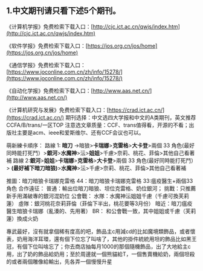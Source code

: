 ## 1.中文期刊请只看下述5个期刊。

《计算机学报》免费检索下载入口：[http://cjc.ict.ac.cn/qwjs/index.htm](http://cjc.ict.ac.cn/qwjs/index.htm)

《软件学报》免费检索下载入口：[https://jos.org.cn/jos/home](https://jos.org.cn/jos/home)

《通信学报》免费检索下载入口：[https://www.joconline.com.cn/zh/info/15278/](https://www.joconline.com.cn/zh/info/15278/)

《自动化学报》免费检索下载入口：[http://www.aas.net.cn/](http://www.aas.net.cn/)

《计算机研究与发展》免费检索下载入口：[https://crad.ict.ac.cn/](https://crad.ict.ac.cn/)
期刊选择：中文选四大学报和中文的A类期刊，英文推荐 CCFA/B/trans/一区TOP
注意选文章质量：CCF、trans值得看，开源的不看；出版社主要是acm、ieee和爱斯维尔、还有CCF会议也可以。

萌新練卡順序：
路線 1:  __暗刀__ ->暗狼>__卡瑞娜__>__克雷格__>__大卡登__>兩個 33 角色(最好同時能打死鬥）>__銀河__>__水魔神__>沄>__姐姐__>千慮>奈莉、桃花、菲倫>其他自己看著補
路線 2:__銀河__>__姐姐__>__卡瑞娜__>__克雷格__>__大卡登__>兩個 33 角色(最好同時能打死鬥）> __(最好補下暗刀暗狼)__>__水魔神__>沄>千慮>奈莉、桃花、菲倫>其他自己看著補

推圖：暗刀暗狼卡瑞娜克雷格 
44：暗刀暗狼卡瑞娜克雷格 
33:瘟疫醫生+兩個33角色 
合作遠征： 普通：輸出位暗刀暗狼、坦位克雷格、奶位銀河； 
挑戰：只推薦新手用滿破專的銀河混奶位 
公會戰： 水隊：水魔神沄姐姐千慮（千慮可換芙莉蓮） 
虛隊：銀河桃花奈莉菲倫（菲倫下半出，桃花要等3月份） 
暗近：暗刀瘟疫醫生暗狼卡瑞娜（亂湊的、先用著） 
BR： 和公會戰一致，其中姐姐或千慮（芙莉蓮）換成火奶

專武最好，沒有就拿個稀有度高的吧，飾品主c用減cd的比如魔境類飾品，或者懷表，奶用海洋耳環，還有個下位忘了叫啥了，其他的掛件統統用坦的飾品比如黑王冠，有個下位叫啥忘了；你去商店抽每月1000的那個隨機飾品，出了大地給主c用，出了奶的飾品給奶用；至於周邊就一個熊貓給T，一個售賣機給奶，兩個坦殺的或者兩個雕像給輸出，先各弄一個慢慢升星
<!--stackedit_data:
eyJoaXN0b3J5IjpbLTE4ODkzNzcyNjQsNjc2MDM4ODE1LDIwMT
M5MzI2NzFdfQ==
-->